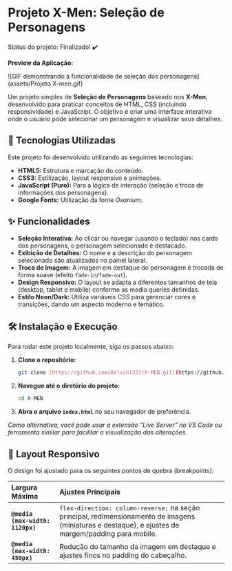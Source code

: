# Projeto X-Men: Seleção de Personagens
Status do projeto: Finalizado! :heavy_check_mark:

**Preview da Aplicação:**

![GIF demonstrando a funcionalidade de seleção dos personagens](assets/Projeto X-men.gif)

Um projeto simples de **Seleção de Personagens** baseado nos **X-Men**, desenvolvido para praticar conceitos de HTML, CSS (incluindo responsividade) e JavaScript. O objetivo é criar uma interface interativa onde o usuário pode selecionar um personagem e visualizar seus detalhes.

## 🚀 Tecnologias Utilizadas

Este projeto foi desenvolvido utilizando as seguintes tecnologias:

* **HTML5:** Estrutura e marcação do conteúdo.
* **CSS3:** Estilização, layout responsivo e animações.
* **JavaScript (Puro):** Para a lógica de interação (seleção e troca de informações dos personagens).
* **Google Fonts:** Utilização da fonte *Oxanium*.

## ✨ Funcionalidades

* **Seleção Interativa:** Ao clicar ou navegar (usando o teclado) nos cards dos personagens, o personagem selecionado é destacado.
* **Exibição de Detalhes:** O nome e a descrição do personagem selecionado são atualizados no painel lateral.
* **Troca de Imagem:** A imagem em destaque do personagem é trocada de forma suave (efeito `fade-in`/`fade-out`).
* **Design Responsivo:** O layout se adapta a diferentes tamanhos de tela (desktop, tablet e mobile) conforme as media queries definidas.
* **Estilo Neon/Dark:** Utiliza variáveis CSS para gerenciar cores e transições, dando um aspecto moderno e temático.

## 🛠️ Instalação e Execução

Para rodar este projeto localmente, siga os passos abaixo:

1.  **Clone o repositório:**
    ```bash
    git clone [https://github.com/Kelvin1337/X-MEN.git](https://github.com/Kelvin1337/X-MEN.git)
    ```
2.  **Navegue até o diretório do projeto:**
    ```bash
    cd X-MEN
    ```
3.  **Abra o arquivo `index.html`** no seu navegador de preferência.

*Como alternativa, você pode usar a extensão "Live Server" no VS Code ou ferramenta similar para facilitar a visualização das alterações.*

## 📐 Layout Responsivo

O design foi ajustado para os seguintes pontos de quebra (breakpoints):

| Largura Máxima | Ajustes Principais |
| :--- | :--- |
| **`@media (max-width: 1120px)`** | `flex-direction: column-reverse;` na seção principal, redimensionamento de imagens (miniaturas e destaque), e ajustes de margem/padding para mobile. |
| **`@media (max-width: 450px)`** | Redução do tamanho da imagem em destaque e ajustes finos no padding do cabeçalho. |
